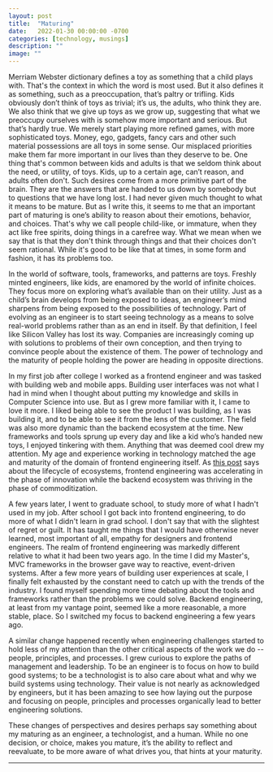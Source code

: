 ```yaml
---
layout: post
title:  "Maturing"
date:   2022-01-30 00:00:00 -0700
categories: [technology, musings]
description: ""
image: ""
---
```


Merriam Webster dictionary defines a toy as something that a child plays with. That's the context in which the word is most used. But it also defines it as something, such as a preoccupation, that’s paltry or trifling. Kids obviously don’t think of toys as trivial; it’s us, the adults, who think they are. We also think that we give up toys as we grow up, suggesting that what we preoccupy ourselves with is somehow more important and serious. But that’s hardly true. We merely start playing more refined games, with more sophisticated toys. Money, ego, gadgets, fancy cars and other such material possessions are all toys in some sense. Our misplaced priorities make them far more important in our lives than they deserve to be. One thing that's common between kids and adults is that we seldom think about the need, or utility, of toys. Kids, up to a certain age, can’t reason, and adults often don't. Such desires come from a more primitive part of the brain. They are the answers that are handed to us down by somebody but to questions that we have long lost. I had never given much thought to what it means to be mature. But as I write this, it seems to me that an important part of maturing is one’s ability to reason about their emotions, behavior, and choices. That's why we call people child-like, or immature, when they act like free spirits, doing things in a carefree way. What we mean when we say that is that they don't think through things and that their choices don't seem rational. While it's good to be like that at times, in some form and fashion, it has its problems too.

In the world of software, tools, frameworks, and patterns are toys. Freshly minted engineers, like kids, are enamored by the world of infinite choices. They focus more on exploring what’s available than on their utility. Just as a child’s brain develops from being exposed to ideas, an engineer’s mind sharpens from being exposed to the possibilities of technology. Part of evolving as an engineer is to start seeing technology as a means to solve real-world problems rather than as an end in itself. By that definition, I feel like Silicon Valley has lost its way. Companies are increasingly coming up with solutions to problems of their own conception, and then trying to convince people about the existence of them. The power of technology and the maturity of people holding the power are heading in opposite directions.

In my first job after college I worked as a frontend engineer and was tasked with building web and mobile apps. Building user interfaces was not what I had in mind when I thought about putting my knowledge and skills in Computer Science into use. But as I grew more familiar with it, I came to love it more. I liked being able to see the product I was building, as I was building it, and to be able to see it from the lens of the customer. The field was also more dynamic than the backend ecosystem at the time. New frameworks and tools sprung up every day and like a kid who’s handed new toys, I enjoyed tinkering with them. Anything that was deemed cool drew my attention. My age and experience working in technology matched the age and maturity of the domain of frontend engineering itself. As [this post](https://blog.gardeviance.org/2013/01/ecosystems.html) says about the lifecycle of ecosystems, frontend engineering was accelerating in the phase of innovation while the backend ecosystem was thriving in the phase of commoditization.

A few years later, I went to graduate school, to study more of what I hadn't used in my job. After school I got back into frontend engineering, to do more of what I didn't learn in grad school. I don't say that with the slightest of regret or guilt. It has taught me things that I would have otherwise never learned, most important of all, empathy for designers and frontend engineers. The realm of frontend engineering was markedly different relative to what it had been two years ago. In the time I did my Master's, MVC frameworks in the browser gave way to reactive, event-driven systems. After a few more years of building user experiences at scale, I finally felt exhausted by the constant need to catch up with the trends of the industry. I found myself spending more time debating about the tools and frameworks rather than the problems we could solve. Backend engineering, at least from my vantage point, seemed like a more reasonable, a more stable, place. So I switched my focus to backend engineering a few years ago.

A similar change happened recently when engineering challenges started to hold less of my attention than the other critical aspects of the work we do -- people, principles, and processes. I grew curious to explore the paths of management and leadership. To be an engineer is to focus on how to build good systems; to be a technologist is to also care about what and why we build systems using technology. Their value is not nearly as acknowledged by engineers, but it has been amazing to see how laying out the purpose and focusing on people, principles and processes organically lead to better engineering solutions.

These changes of perspectives and desires perhaps say something about my maturing as an engineer, a technologist, and a human. While no one decision, or choice, makes you mature, it’s the ability to reflect and reevaluate, to be more aware of what drives you, that hints at your maturity.

*****
